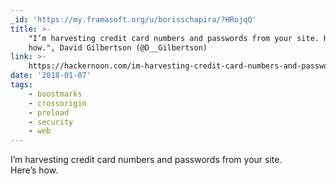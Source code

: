 ```yaml
---
_id: 'https://my.framasoft.org/u/borisschapira/?HRojqQ'
title: >-
    "I’m harvesting credit card numbers and passwords from your site. Here’s
    how.", David Gilbertson (@D__Gilbertson)
link: >-
    https://hackernoon.com/im-harvesting-credit-card-numbers-and-passwords-from-your-site-here-s-how-9a8cb347c5b5
date: '2018-01-07'
tags:
    - boostmarks
    - crossorigin
    - preload
    - security
    - web
---
```


<div class="markdown"><p>I’m harvesting credit card numbers and passwords from your site. Here’s how.
</p></div>

